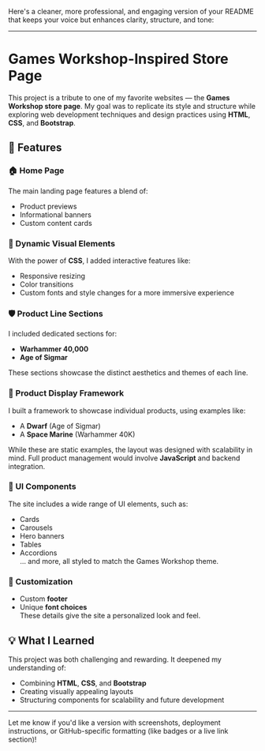 Here's a cleaner, more professional, and engaging version of your README that keeps your voice but enhances clarity, structure, and tone:

---

# Games Workshop-Inspired Store Page

This project is a tribute to one of my favorite websites — the **Games Workshop store page**. My goal was to replicate its style and structure while exploring web development techniques and design practices using **HTML**, **CSS**, and **Bootstrap**.

## 🌟 Features

### 🏠 Home Page  
The main landing page features a blend of:
- Product previews
- Informational banners
- Custom content cards

### 🎨 Dynamic Visual Elements  
With the power of **CSS**, I added interactive features like:
- Responsive resizing
- Color transitions
- Custom fonts and style changes for a more immersive experience

### 🛡️ Product Line Sections  
I included dedicated sections for:
- **Warhammer 40,000**
- **Age of Sigmar**

These sections showcase the distinct aesthetics and themes of each line.

### 🧱 Product Display Framework  
I built a framework to showcase individual products, using examples like:
- A **Dwarf** (Age of Sigmar)
- A **Space Marine** (Warhammer 40K)

While these are static examples, the layout was designed with scalability in mind. Full product management would involve **JavaScript** and backend integration.

### 🧩 UI Components  
The site includes a wide range of UI elements, such as:
- Cards
- Carousels
- Hero banners
- Tables
- Accordions  
… and more, all styled to match the Games Workshop theme.

### 🔧 Customization  
- Custom **footer**
- Unique **font choices**  
These details give the site a personalized look and feel.

## 💡 What I Learned  
This project was both challenging and rewarding. It deepened my understanding of:
- Combining **HTML**, **CSS**, and **Bootstrap**
- Creating visually appealing layouts
- Structuring components for scalability and future development

---

Let me know if you'd like a version with screenshots, deployment instructions, or GitHub-specific formatting (like badges or a live link section)!
